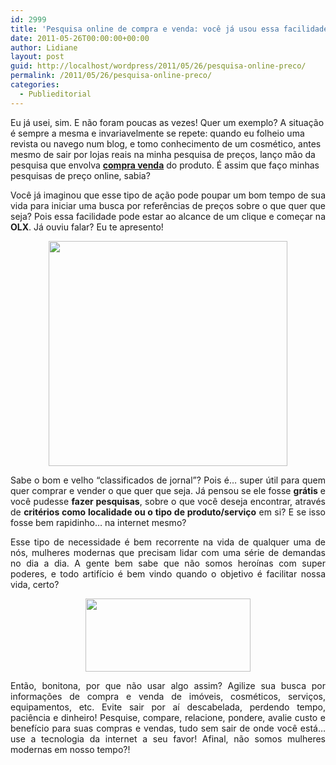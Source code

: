 ```yaml
---
id: 2999
title: 'Pesquisa online de compra e venda: você já usou essa facilidade?'
date: 2011-05-26T00:00:00+00:00
author: Lidiane
layout: post
guid: http://localhost/wordpress/2011/05/26/pesquisa-online-preco/
permalink: /2011/05/26/pesquisa-online-preco/
categories:
  - Publieditorial
---
```

Eu já usei, sim. E não foram poucas as vezes! Quer um exemplo? A situação é sempre a mesma e invariavelmente se repete: quando eu folheio uma revista ou navego num blog, e tomo conhecimento de um cosmético, antes mesmo de sair por lojas reais na minha pesquisa de preços, lanço mão da pesquisa que envolva **<a href="http://www.olx.com.br/compra-venda-cat-185" target="_blank">compra venda</a>** do produto. É assim que faço minhas pesquisas de preço online, sabia?

<p style="text-align: justify;">
  Você já imaginou que esse tipo de ação pode poupar um bom tempo de sua vida para iniciar uma busca por referências de preços sobre o que quer que seja? Pois essa facilidade pode estar ao alcance de um clique e começar na <strong>OLX</strong>. Já ouviu falar? Eu te apresento!
</p>

<p style="text-align: justify;">
  <!--more-->
</p>

<p style="text-align: center;">
  <a href="http://www.trololodemulher.com.br/blog/wp-content/uploads/2011/05/logo-olx-compra-venda.jpg"><img class="alignnone size-full wp-image-6423" title="logo olx compra venda" src="http://www.trololodemulher.com.br/blog/wp-content/uploads/2011/05/logo-olx-compra-venda.jpg" alt="" width="382" height="360" /></a>
</p>

<p style="text-align: justify;">
  Sabe o bom e velho “classificados de jornal”? Pois é… super útil para quem quer comprar e vender o que quer que seja. Já pensou se ele fosse <strong>grátis</strong> e você pudesse <strong>fazer pesquisas</strong>, sobre o que você deseja encontrar, através de <strong>critérios como localidade ou o tipo de produto/serviço</strong> em si? E se isso fosse bem rapidinho… na internet mesmo?
</p>

<p style="text-align: justify;">
  Esse tipo de necessidade é bem recorrente na vida de qualquer uma de nós, mulheres modernas que precisam lidar com uma série de demandas no dia a dia. A gente bem sabe que não somos heroínas com super poderes, e todo artifício é bem vindo quando o objetivo é facilitar nossa vida, certo?
</p>

<p style="text-align: center;">
  <a href="http://www.trololodemulher.com.br/blog/wp-content/uploads/2011/05/compra-venda.jpg"><img class="alignnone size-full wp-image-6422" title="compra venda" src="http://www.trololodemulher.com.br/blog/wp-content/uploads/2011/05/compra-venda.jpg" alt="" width="264" height="117" /></a>
</p>

<p style="text-align: justify;">
  Então, bonitona, por que não usar algo assim? Agilize sua busca por informações de compra e venda de imóveis, cosméticos, serviços, equipamentos, etc. Evite sair por aí descabelada, perdendo tempo, paciência e dinheiro! Pesquise, compare, relacione, pondere, avalie custo e benefício para suas compras e vendas, tudo sem sair de onde você está…use a tecnologia da internet a seu favor! Afinal, não somos mulheres modernas em nosso tempo?!
</p>